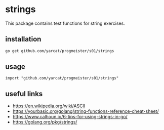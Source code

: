 # strings

This package contains test functions for string exercises.

## installation

```bash
go get github.com/yarcat/progmeister/s01/strings
```

## usage

```golang
import "github.com/yarcat/progmeister/s01/strings"
```

## useful links

* https://en.wikipedia.org/wiki/ASCII 
* https://yourbasic.org/golang/string-functions-reference-cheat-sheet/
* https://www.calhoun.io/6-tips-for-using-strings-in-go/
* https://golang.org/pkg/strings/
